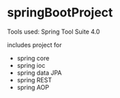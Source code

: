 # springBootProject
Tools used:
Spring Tool Suite 4.0

includes project for

- spring core
- spring ioc
- spring data JPA
- spring REST
- spring AOP

